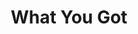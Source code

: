 ---
layout: song
id: 33
title: What You Got
artist: Third Digit & Kraedt
genre: House Hybrid
image: What You Got.jpg
buy-able: true
downloadable: false
yt-id: TQLNN4loCdY
itunes: https://itunes.apple.com/us/album/what-you-got-single/id1279566158
beatport:
gplay: https://play.google.com/store/music/album/Third_Digit_Kraedt_What_You_Got?id=Bxxsjyfgmang5bva36dsvn4phry
amazon: https://www.amazon.com/What-You-Third-Digit-Kraedt/dp/B075DQVJR4/
license: 3
---